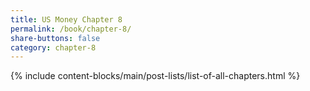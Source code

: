 ```yaml
---
title: US Money Chapter 8
permalink: /book/chapter-8/
share-buttons: false
category: chapter-8
---
```

{% include content-blocks/main/post-lists/list-of-all-chapters.html %}
